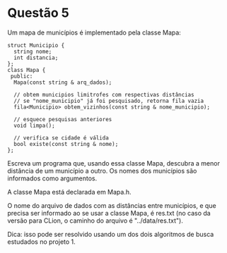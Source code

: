 # Questão 5

Um mapa de municípios é implementado pela classe Mapa:

```
struct Municipio {
  string nome;
  int distancia;
};
class Mapa {
 public:
  Mapa(const string & arq_dados);

  // obtem municipios limitrofes com respectivas distâncias
  // se "nome_municipio" já foi pesquisado, retorna fila vazia
  fila<Municipio> obtem_vizinhos(const string & nome_municipio);

  // esquece pesquisas anteriores
  void limpa();

  // verifica se cidade é válida
  bool existe(const string & nome);
};

```

Escreva um programa que, usando essa classe Mapa, descubra a menor distância de um município a outro. Os nomes dos municípios são informados como argumentos.

A classe Mapa está declarada em Mapa.h.

O nome do arquivo de dados com as distâncias entre municípios, e que precisa ser  informado ao se usar a classe Mapa, é res.txt (no caso da versão para CLion, o caminho do arquivo é "../data/res.txt").


Dica: isso pode ser resolvido usando um dos dois algoritmos de busca estudados no projeto 1.
